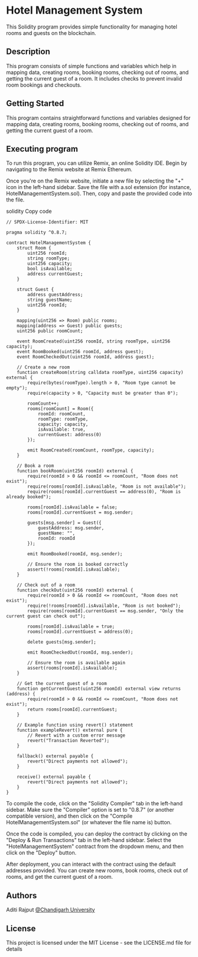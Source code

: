 
# Hotel Management System
This Solidity program provides simple functionality for managing hotel rooms and guests on the blockchain.

## Description
This program consists of simple functions and variables which help in mapping data, creating rooms, booking rooms, checking out of rooms, and getting the current guest of a room. It includes checks to prevent invalid room bookings and checkouts.

## Getting Started
This program contains straightforward functions and variables designed for mapping data, creating rooms, booking rooms, checking out of rooms, and getting the current guest of a room.

## Executing program
To run this program, you can utilize Remix, an online Solidity IDE. Begin by navigating to the Remix website at Remix Ethereum.

Once you're on the Remix website, initiate a new file by selecting the "+" icon in the left-hand sidebar. Save the file with a.sol extension (for instance, HotelManagementSystem.sol). Then, copy and paste the provided code into the file.

solidity Copy code
```
// SPDX-License-Identifier: MIT

pragma solidity ^0.8.7;

contract HotelManagementSystem {
    struct Room {
        uint256 roomId;
        string roomType;
        uint256 capacity;
        bool isAvailable;
        address currentGuest;
    }

    struct Guest {
        address guestAddress;
        string guestName;
        uint256 roomId;
    }

    mapping(uint256 => Room) public rooms;
    mapping(address => Guest) public guests;
    uint256 public roomCount;

    event RoomCreated(uint256 roomId, string roomType, uint256 capacity);
    event RoomBooked(uint256 roomId, address guest);
    event RoomCheckedOut(uint256 roomId, address guest);

    // Create a new room
    function createRoom(string calldata roomType, uint256 capacity) external {
        require(bytes(roomType).length > 0, "Room type cannot be empty");
        require(capacity > 0, "Capacity must be greater than 0");

        roomCount++;
        rooms[roomCount] = Room({
            roomId: roomCount,
            roomType: roomType,
            capacity: capacity,
            isAvailable: true,
            currentGuest: address(0)
        });

        emit RoomCreated(roomCount, roomType, capacity);
    }

    // Book a room
    function bookRoom(uint256 roomId) external {
        require(roomId > 0 && roomId <= roomCount, "Room does not exist");
        require(rooms[roomId].isAvailable, "Room is not available");
        require(rooms[roomId].currentGuest == address(0), "Room is already booked");

        rooms[roomId].isAvailable = false;
        rooms[roomId].currentGuest = msg.sender;

        guests[msg.sender] = Guest({
            guestAddress: msg.sender,
            guestName: "",
            roomId: roomId
        });

        emit RoomBooked(roomId, msg.sender);

        // Ensure the room is booked correctly
        assert(!rooms[roomId].isAvailable);
    }

    // Check out of a room
    function checkOut(uint256 roomId) external {
        require(roomId > 0 && roomId <= roomCount, "Room does not exist");
        require(!rooms[roomId].isAvailable, "Room is not booked");
        require(rooms[roomId].currentGuest == msg.sender, "Only the current guest can check out");

        rooms[roomId].isAvailable = true;
        rooms[roomId].currentGuest = address(0);

        delete guests[msg.sender];

        emit RoomCheckedOut(roomId, msg.sender);

        // Ensure the room is available again
        assert(rooms[roomId].isAvailable);
    }

    // Get the current guest of a room
    function getCurrentGuest(uint256 roomId) external view returns (address) {
        require(roomId > 0 && roomId <= roomCount, "Room does not exist");
        return rooms[roomId].currentGuest;
    }

    // Example function using revert() statement
    function exampleRevert() external pure {
        // Revert with a custom error message
        revert("Transaction Reverted");
    }

    fallback() external payable {
        revert("Direct payments not allowed");
    }

    receive() external payable {
        revert("Direct payments not allowed");
    }
}
```
To compile the code, click on the "Solidity Compiler" tab in the left-hand sidebar. Make sure the "Compiler" option is set to "0.8.7" (or another compatible version), and then click on the "Compile HotelManagementSystem.sol" (or whatever the file name is) button.

Once the code is compiled, you can deploy the contract by clicking on the "Deploy & Run Transactions" tab in the left-hand sidebar. Select the "HotelManagementSystem" contract from the dropdown menu, and then click on the "Deploy" button.

After deployment, you can interact with the contract using the default addresses provided. You can create new rooms, book rooms, check out of rooms, and get the current guest of a room.

## Authors

Aditi Rajput
[@Chandigarh University](https://www.linkedin.com/in/aditi-rajput-b9360720b/)


## License
This project is licensed under the MIT License - see the LICENSE.md file for details
